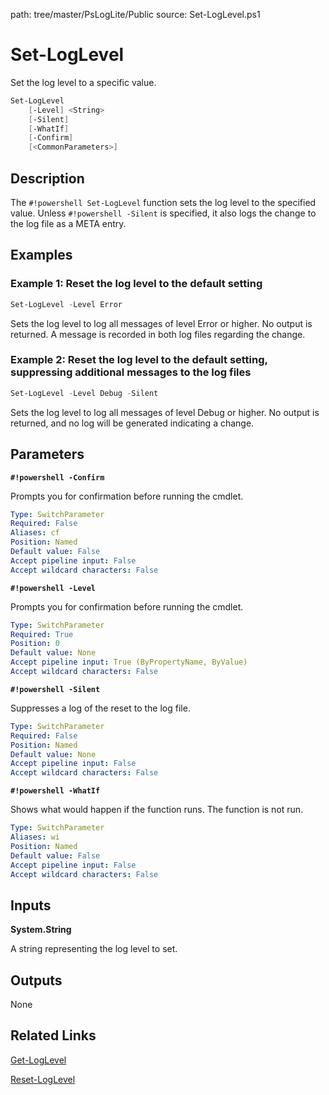 path: tree/master/PsLogLite/Public
source: Set-LogLevel.ps1

# Set-LogLevel
Set the log level to a specific value.

```powershell
Set-LogLevel
    [-Level] <String>
    [-Silent]
    [-WhatIf]
    [-Confirm]
    [<CommonParameters>]
```

## Description
The `#!powershell Set-LogLevel` function sets the log level to the specified value. Unless `#!powershell -Silent` is specified, it also logs the change to the log file as a META entry.

## Examples

### Example 1: Reset the log level to the default setting

```powershell
Set-LogLevel -Level Error
```

Sets the log level to log all messages of level Error or higher. No output is returned. A message is recorded in both log files regarding the change.

### Example 2: Reset the log level to the default setting, suppressing additional messages to the log files

```powershell
Set-LogLevel -Level Debug -Silent
```

Sets the log level to log all messages of level Debug or higher. No output is returned, and no log will be generated indicating a change.

## Parameters

__`#!powershell -Confirm`__

Prompts you for confirmation before running the cmdlet.

```yaml
Type: SwitchParameter
Required: False
Aliases: cf
Position: Named
Default value: False
Accept pipeline input: False
Accept wildcard characters: False
```

__`#!powershell -Level`__

Prompts you for confirmation before running the cmdlet.

```yaml
Type: SwitchParameter
Required: True
Position: 0
Default value: None
Accept pipeline input: True (ByPropertyName, ByValue)
Accept wildcard characters: False
```

__`#!powershell -Silent`__

Suppresses a log of the reset to the log file.

```yaml
Type: SwitchParameter
Required: False
Position: Named
Default value: None
Accept pipeline input: False
Accept wildcard characters: False
```

__`#!powershell -WhatIf`__

Shows what would happen if the function runs. The function is not run.

```yaml
Type: SwitchParameter
Aliases: wi
Position: Named
Default value: False
Accept pipeline input: False
Accept wildcard characters: False
```

## Inputs

__System.String__

A string representing the log level to set.

## Outputs

None

## Related Links

[Get-LogLevel](./Get-LogLevel.md)

[Reset-LogLevel](./Reset-LogLevel.md)
